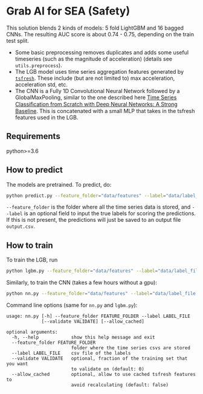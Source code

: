 # Grab AI for SEA (Safety)

This solution blends 2 kinds of models: 5 fold LightGBM and 16 bagged CNNs. The resulting AUC score is about 0.74 - 0.75, depending on the train test split. 

- Some basic preprocessing removes duplicates and adds some useful timeseries (such as the magnitude of acceleration) (details see `utils.preprocess`). 
- The LGB model uses time series aggregation features generated by [`tsfresh`](https://tsfresh.readthedocs.io). These include (but are not limited to) max acceleration, acceleration std, etc. 
- The CNN is a Fully 1D Convolutional Neural Network followed by a GlobalMaxPooling, similar to the one described here [Time Series Classiﬁcation from Scratch with Deep Neural Networks: A Strong Baseline](https://arxiv.org/pdf/1611.06455.pdf). This is concatenated with a small MLP that takes in the tsfresh features used in the LGB.  

## Requirements

python>=3.6

## How to predict

The models are pretrained. To predict, do:

```sh
python predict.py --feature_folder="data/features" --label="data/label_file.csv"
```

`--feature_folder` is the folder where all the time series data is stored, and `--label` is an optional field to input the true labels for scoring the predictions. If this is not present, the predictions will just be saved to an output file `output.csv`. 

## How to train

To train the LGB, run

```sh
python lgbm.py --feature_folder="data/features" --label="data/label_file.csv" --validate=0.2
```

Similarly, to train the CNN (takes a few hours without a gpu):

```sh
python nn.py --feature_folder="data/features" --label="data/label_file.csv" --validate=0.2
```


Command line options (same for `nn.py` and `lgbm.py`):

```
usage: nn.py [-h] --feature_folder FEATURE_FOLDER --label LABEL_FILE
             [--validate VALIDATE] [--allow_cached]

optional arguments:
  -h, --help            show this help message and exit
  --feature_folder FEATURE_FOLDER
                        folder where the time series csvs are stored
  --label LABEL_FILE    csv file of the labels
  --validate VALIDATE   optional, fraction of the training set that you want
                        to validate on (default: 0)
  --allow_cached        optional, allow to use cached tsfresh features to
                        avoid recalculating (default: false)
```

